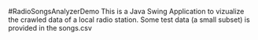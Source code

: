#RadioSongsAnalyzerDemo
This is a Java Swing Application to vizualize the crawled data of a local radio station. Some test data (a small subset) is provided in the songs.csv